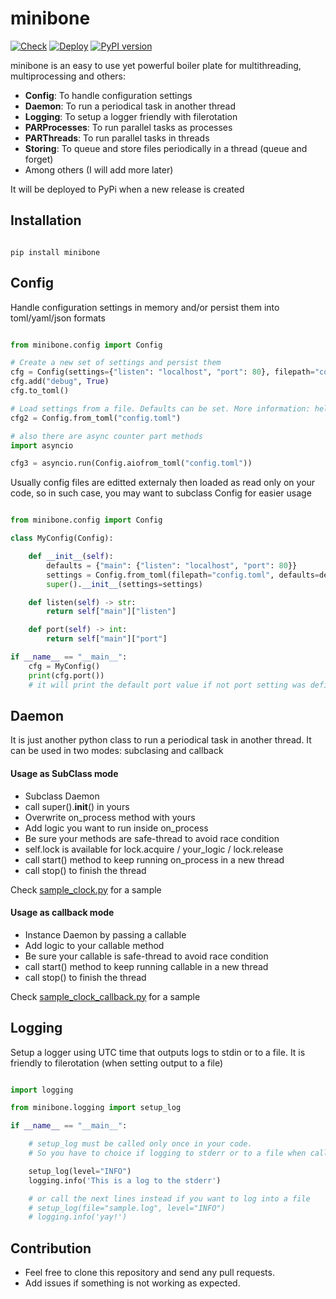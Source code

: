 # minibone

[![Check](https://github.com/erromu/minibone/actions/workflows/python-check.yml/badge.svg)](https://github.com/erromu/minibone/actions/workflows/python-check.yml)  [![Deploy](https://github.com/erromu/minibone/actions/workflows/python-publish.yml/badge.svg)](https://github.com/erromu/minibone/actions/workflows/python-publish.yml) [![PyPI version](https://badge.fury.io/py/minibone.svg)](https://pypi.org/project/minibone)

minibone is an easy to use yet powerful boiler plate for multithreading, multiprocessing and others:

- __Config__: To handle configuration settings
- __Daemon__: To run a periodical task in another thread
- __Logging__: To setup a logger friendly with filerotation 
- __PARProcesses__: To run parallel tasks as processes
- __PARThreads__: To run parallel tasks in threads 
- __Storing__: To queue and store files periodically in a thread (queue and forget)
- Among others (I will add more later)

It will be deployed to PyPi when a new release is created

## Installation

```shell

pip install minibone

```

## Config

Handle configuration settings in memory and/or persist them into toml/yaml/json formats

```python

from minibone.config import Config

# Create a new set of settings and persist them
cfg = Config(settings={"listen": "localhost", "port": 80}, filepath="config.toml")	
cfg.add("debug", True)	
cfg.to_toml()

# Load settings from a file. Defaults can be set. More information: help(Config.from_toml)
cfg2 = Config.from_toml("config.toml")

# also there are async counter part methods
import asyncio

cfg3 = asyncio.run(Config.aiofrom_toml("config.toml"))
```

Usually config files are editted externaly then loaded as read only on your code, so in such case, you may want to subclass Config for easier usage


```python

from minibone.config import Config

class MyConfig(Config):

    def __init__(self):
        defaults = {"main": {"listen": "localhost", "port": 80}}
        settings = Config.from_toml(filepath="config.toml", defaults=defaults)
        super().__init__(settings=settings)

    def listen(self) -> str:
        return self["main"]["listen"]

    def port(self) -> int:
        return self["main"]["port"]

if __name__ == "__main__":
    cfg = MyConfig()
    print(cfg.port())
    # it will print the default port value if not port setting was defined in config.toml

```

## Daemon

It is just another python class to run a periodical task in another thread. It can be used in two modes: subclasing and callback

#### Usage as SubClass mode

- Subclass Daemon
- call super().__init__() in yours
- Overwrite on_process method with yours
- Add logic you want to run inside on_process
- Be sure your methods are safe-thread to avoid race condition
- self.lock is available for lock.acquire / your_logic / lock.release
- call start() method to keep running on_process in a new thread
- call stop() to finish the thread

Check [sample_clock.py](https://github.com/erromu/minibone/blob/main/src/minibone/sample_clock.py) for a sample

#### Usage as callback mode

- Instance Daemon by passing a callable
- Add logic to your callable method
- Be sure your callable is safe-thread to avoid race condition
- call start() method to keep running callable in a new thread
- call stop() to finish the thread

Check [sample_clock_callback.py](https://github.com/erromu/minibone/blob/main/src/minibone/sample_clock_callback.py) for a sample

## Logging

Setup a logger using UTC time that outputs logs to stdin or to a file.
It is friendly to filerotation (when setting output to a file)

```python

import logging

from minibone.logging import setup_log

if __name__ == "__main__":

    # setup_log must be called only once in your code.
    # So you have to choice if logging to stderr or to a file when calling it

    setup_log(level="INFO")
    logging.info('This is a log to the stderr')

    # or call the next lines instead if you want to log into a file
    # setup_log(file="sample.log", level="INFO")
    # logging.info('yay!')

```

## Contribution

- Feel free to clone this repository and send any pull requests.
- Add issues if something is not working as expected.
